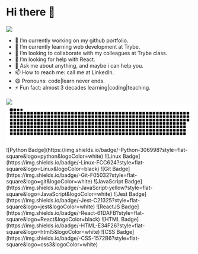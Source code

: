 # Hi there 👋

<!--
**gabrielrodriguesleite/gabrielrodriguesleite** is a ✨ _special_ ✨ repository because its `README.md` (this file) appears on your GitHub profile.

Here are some ideas to get you started:
-->

<div>
<img align="center" src="https://github-readme-stats.vercel.app/api?username=gabrielrodriguesleite&show_icons=true&theme=dracula&include_all_commits=true&count_private=true&hide=issues"/>
</div>

- 🔭 I’m currently working on my github portfolio.
- 🌱 I’m currently learning web development at Trybe.
- 👯 I’m looking to collaborate with my colleagues at Trybe class.
- 🤔 I’m looking for help with React.
- 💬 Ask me about anything, and maybe i can help you.
- 📫 How to reach me: call me at LinkedIn.
- 😄 Pronouns: code|learn never ends.
- ⚡ Fun fact: almost 3 decades learning|coding|teaching.

  
<div>
<img align="center" height="170" src="https://github-readme-stats.vercel.app/api/top-langs/?username=gabrielrodriguesleite&layout=compact&langs_count=16&theme=dracula"/>
</div>

<div>
<img src="https://github.com/gabrielrodriguesleite/gabrielrodriguesleite/blob/output/github-contribution-grid-snake.svg">
</div>

<div>
  ![Python Badge](https://img.shields.io/badge/-Python-306998?style=flat-square&logo=python&logoColor=white)
  ![Linux Badge](https://img.shields.io/badge/-Linux-FCC624?style=flat-square&logo=Linux&logoColor=black)
  ![Git Badge](https://img.shields.io/badge/-Git-F05032?style=flat-square&logo=git&logoColor=white)
  ![JavaScript Badge](https://img.shields.io/badge/-JavaScript-yellow?style=flat-square&logo=JavaScript&logoColor=white)
  ![Jest Badge](https://img.shields.io/badge/-Jest-C21325?style=flat-square&logo=jest&logoColor=white)
  ![ReactJS Badge](https://img.shields.io/badge/-React-61DAFB?style=flat-square&logo=React&logoColor=black)
  ![HTML Badge](https://img.shields.io/badge/-HTML-E34F26?style=flat-square&logo=html5&logoColor=white)
  ![CSS Badge](https://img.shields.io/badge/-CSS-1572B6?style=flat-square&logo=css3&logoColor=white)



<!-- 
![Redux Badge](https://img.shields.io/badge/-Redux-764ABC?style=flat-square&logo=Redux&logoColor=white)
![Hooks Badge](https://img.shields.io/badge/-Hooks-61DAFB?style=flat-square&logo=React&logoColor=black)
![React Testing Library Badge](https://img.shields.io/badge/-RTL-61DAFB?style=flat-square&logo=react&logoColor=black)
![Node Badge](https://img.shields.io/badge/-Node.js-339933?style=flat-square&logo=node.js&logoColor=white)
![Express Badge](https://img.shields.io/badge/-Express.js-grey?style=flat-square&logo=expressjs&logoColor=white)
![MySQL Badge](https://img.shields.io/badge/-MySQL-4479A1?style=flat-square&logo=MySQL&logoColor=white)
![MongoDB Badge](https://img.shields.io/badge/-MongoDB-47A248?style=flat-square&logo=mongodb&logoColor=white)
![Sequelize Badge](https://img.shields.io/badge/-Sequelize-357bbe?style=flat-square&logo=sequelize&logoColor=white)
 -->


</div>
